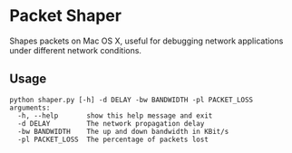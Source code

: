 ﻿# Packet Shaper

Shapes packets on Mac OS X, useful for debugging network applications under different network conditions.

## Usage

```SHELL
python shaper.py [-h] -d DELAY -bw BANDWIDTH -pl PACKET_LOSS
arguments:
  -h, --help       show this help message and exit
  -d DELAY         The network propagation delay
  -bw BANDWIDTH    The up and down bandwidth in KBit/s
  -pl PACKET_LOSS  The percentage of packets lost
```
